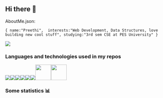 ## Hi there 👋
AboutMe.json:

``{
  name:"Preethi", 
  interests:"Web Development, Data Structures, love building new cool stuff",
  studying:"3rd sem CSE at PES University"
  }
  ``

![](https://komarev.com/ghpvc/?username=QubitMatrix)
<br>
### Languages and technologies used in my repos
<img src="https://img.icons8.com/color/48/000000/python.png"><img src="https://img.icons8.com/color/48/000000/c-programming.png"><img src="https://img.icons8.com/color/48/000000/javascript.png"><img src="https://img.icons8.com/color/48/000000/css3.png"><img src="https://img.icons8.com/color/48/000000/mongodb.png"><img src="https://img.icons8.com/color/48/000000/nodejs.png"><img src="https://reactjs.org/favicon-32x32.png" height="50px" width="50px"><img src="https://www.swi-prolog.org/icons/favicon.ico" height="50px" width="50px">
### Some statistics 📊 
<img alt="" src="https://github-profile-summary-cards.vercel.app/api/cards/profile-details?username=QubitMatrix&theme=radical" />
<img alt="" align="left" src="http://github-profile-summary-cards.vercel.app/api/cards/repos-per-language?username=QubitMatrix&theme=radical" />
<img alt="" align="left" src="http://github-profile-summary-cards.vercel.app/api/cards/most-commit-language?username=QubitMatrix&theme=radical" />
<img alt="" align="left" src="http://github-profile-summary-cards.vercel.app/api/cards/stats?username=QubitMatrix&theme=radical" />
<!--
**QubitMatrix/QubitMatrix** is a ✨ _special_ ✨ repository because its `README.md` (this file) appears on your GitHub profile.

Here are some ideas to get you started:

- 🔭 I’m currently working on ...
- 🌱 I’m currently learning ...
- 👯 I’m looking to collaborate on ...
- 🤔 I’m looking for help with ...
- 💬 Ask me about ...
- 📫 How to reach me: ...
- 😄 Pronouns: ...
- ⚡ Fun fact: ...
-->
